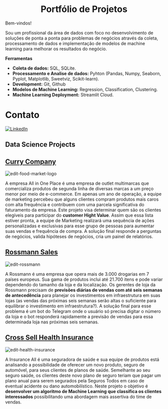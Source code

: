 
# <center>Portfólio de Projetos</center>

Bem-vindos!

Sou um profissional da área de dados com foco no desenvolvimento de soluções de ponta a ponta para problemas de negócios através da coleta, processamento de dados e implementação de modelos de machine learning para melhorar os resultados do negócio.
 

**Ferramentas**
- **Coleta de dados:** SQL, SQLite.
- **Processamento e Analise de dados:** Pyhton (Pandas, Numpy, Seaborn, Pyplot, Matplotlib, Sweetviz, Scikit-learn).
- **Development:** Git, Github
- **Modelos de Machine Learning:** Regression, Classification, Clustering.
- **Machine Learning Deployment:**  Streamlit Cloud.

# Contato

[<img alt="LinkedIn" src="https://img.shields.io/badge/LinkedIn-0077B5?style=for-the-badge&logo=linkedin&logoColor=white"/>](https://www.linkedin.com/in/deikson-camargo/)

## Data Science Projects

## [Curry Company](https://github.com/DeiksonCamargo/curry_company)

![edit-food-market-logo](https://github.com/DeiksonCamargo/DeiksonCamargo/assets/104236701/f539c178-0200-475f-b0c1-715f05cb1809)

A empresa All in One Place é uma empresa de outlet multimarcas que comercializa produtos de segunda linha de diversas marcas a um preço menor por meio de e-commerce. Em apenas um ano de operação, a equipe de marketing percebeu que alguns clientes compram produtos mais caros com alta frequência e contribuem com uma parcela significativa do faturamento da empresa. Este projeto visa determinar quem são os clientes elegíveis para participar do **customer Hight Value**. Assim que essa lista estiver pronta, a equipe de Marketing realizará uma sequência de ações personalizadas e exclusivas para esse grupo de pessoas para aumentar suas vendas e frequência de compra. A solução final responde a perguntas de negócios, valida hipóteses de negócios, cria um painel de relatórios.


## [Rossmann Sales](https://github.com/DeiksonCamargo/rossmann_sales)

![edit-rossmann](https://github.com/DeiksonCamargo/DeiksonCamargo/assets/104236701/a9e497f7-478e-4727-a447-f890a0617268)

A Rossmann é uma empresa que opera mais de 3.000 drogarias em 7 países europeus. Sua gama de produtos inclui até 21.700 itens e pode variar dependendo do tamanho da loja e da localização. Os gerentes de loja da Rossmann precisam de **previsões diárias de vendas com até seis semanas de antecedência** para planejar os investimentos em infraestrutura em suas lojas (as vendas das próximas seis semanas serão altas o suficiente para equilibrar o investimento em infraestrutura?). A solução final para esse problema é um bot do Telegram onde o usuário só precisa digitar o número da loja e o bot responderá rapidamente a previsão de vendas para essa determinada loja nas próximas seis semanas.
 

## [Cross Sell Health Insurance](https://github.com/DeiksonCamargo/health_insurance)

![edit-health-insurance](https://github.com/DeiksonCamargo/DeiksonCamargo/assets/104236701/c94fe2a6-8459-4ab9-ad8f-4b6e420e45ae)

A Insurance All é uma seguradora de saúde e sua equipe de produtos está analisando a possibilidade de oferecer um novo produto, seguro de automóvel, para seus clientes de planos de saúde. Semelhante ao seu seguro saúde, os clientes deste novo plano de seguro teriam que pagar um plano anual para serem segurados pela Seguros Todos em caso de eventual acidente ou dano automobilístico. Neste projeto o objetivo é **desenvolver um algoritmo de Machine Learning que classifica os clientes interessados** possibilitando uma abordagem mais assertiva do time de vendas.


